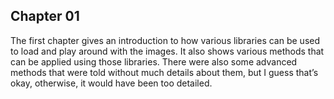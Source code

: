 ## Chapter 01 

The first chapter gives an introduction to how various libraries can be used to load and play around with the images. It also shows various methods that can be applied using those libraries. There were also some advanced methods that were told without much details about them, but I guess that’s okay, otherwise, it would have been too detailed. 

